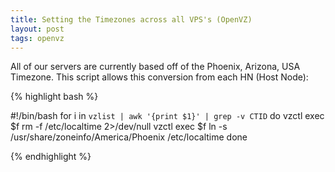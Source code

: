 ```yaml
---
title: Setting the Timezones across all VPS's (OpenVZ)
layout: post
tags: openvz
---
```


All of our servers are currently based off of the Phoenix, Arizona, USA Timezone.  This script allows this conversion from each HN (Host Node):

{% highlight bash %}

#!/bin/bash
for i in `vzlist | awk '{print $1}' | grep -v CTID`
do
  vzctl exec $f rm -f /etc/localtime 2>/dev/null
  vzctl exec $f ln -s /usr/share/zoneinfo/America/Phoenix /etc/localtime
done


{% endhighlight %}